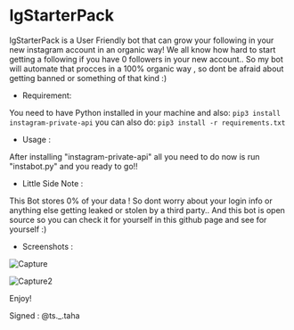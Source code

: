 # IgStarterPack
IgStarterPack is a User Friendly bot that can grow your following in your new instagram account in an organic way!
We all know how hard to start getting a following if you have 0 followers in your new account..
So my bot will automate that procces in a 100% organic way , so dont be afraid about getting banned or something of that kind :)

- Requirement:

You need to have Python installed in your machine
and also:
`pip3 install instagram-private-api`
you can also do:
`pip3 install -r requirements.txt`

- Usage :

After installing "instagram-private-api" all you need to do now is run "instabot.py" and you ready to go!!

- Little Side Note : 

This Bot stores 0% of your data ! So dont worry about your login info or anything else getting leaked or stolen by a third party..
And this bot is open source so you can check it for yourself in this github page and see for yourself :)

- Screenshots : 

![Capture](https://user-images.githubusercontent.com/59410756/191372837-289b77c4-6f65-4aad-9009-1dc043c7e0c7.PNG)

![Capture2](https://user-images.githubusercontent.com/59410756/191372848-a3d36d58-1245-4bad-a435-d67c125e8473.PNG)

Enjoy!

Signed : @ts._.taha
